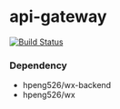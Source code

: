 api-gateway
====

[![Build Status](https://travis-ci.org/hpeng526/wx-gateway.svg?branch=master)](https://travis-ci.org/hpeng526/wx-gateway)

### Dependency

- hpeng526/wx-backend
- hpeng526/wx


